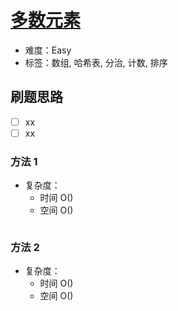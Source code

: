 # [多数元素](https://leetcode-cn.com/problems/majority-element/)

- 难度：Easy
- 标签：数组, 哈希表, 分治, 计数, 排序

## 刷题思路

- [ ] xx
- [ ] xx

### 方法 1

- 复杂度：
    - 时间 O()
    - 空间 O()

``` js

```

### 方法 2

- 复杂度：
    - 时间 O()
    - 空间 O()

``` js

```
